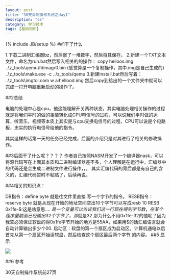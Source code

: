 ```yaml
---
layout: post
title: "30天自制操作系统之day1"
description: "os"
category: 学习技术
tags: [基础知识]
---
```

{% include JB/setup %}
##1干了什么

1.下载二进制汇编器bz，然后敲了一堆数字，然后将其保存。
2.新建一个TXT文本文件，命名为run.bat然后写入相关的的操作：
copy helloos.img ..\z_tools\qemu\fdimagr0.bin  (感觉算是一个复制操作，其中.img是自己生成的)
..\z_tools\make.exe -c ../z_tools/qemu
3.新建install.bat然后写着：
..\z_tools\imgtol.com w a:hellood.img
然后copy到给出的一个文件夹中就可以完成一打开电脑重新启动的操作了。

##2总结

电脑的处理中心是cpu，他这能理解开关两种状态，其实电脑处理相关操作的过程就是将我们平时的做的事情转化成CPU电信号的过程，可以说我们平时做的运算，听音乐，视频等本质上其实是与cpu交换电信号的过程，CPU可以说是个电路板，忠实的执行电信号给他的指令。

其实这样的话第一天的任务已经完成，后面的介绍只是对其进行了相关的修改操作。

##3后面干了什么呢？？？？
作者自己按照NASM开发了一个编译器nask，可以将源代码写在上面其本质和二进制编译器差不多，个人理解是在运行中，汇编器中的代码还是会生成二进制文件进行操作，，，
其实汇编代码的背后都是有自己的含义的，汇编代码暂时不粘贴了，后续再说。

##4相关的知识点：

DB指令：define byte 就是往文件里直接 写一个字节的指令。
RESB指令：reserve byte 就是从现在开始的地址空间空出10个字节可以写成resb 10
RESB 0x1fe-$:这是啥意思....
$是一个变量可以告诉我们这一行现在得到字节数，在某个程序里前面已经输出32个字节了，那$就是32
那为什么不用0x1fe-32的值呢？因为我笨必须保证软盘的得0x1fe字节开始的地方是55AA，如果用$的话汇编语言就会自动计算输出多少个00.
启动区：软盘的第一个扇区成为启动区，计算机通电以后首先从第一个扇区开始读软盘，然后检查这个扇区最后两个字节 的内容。
##5 显示

![](/assets/img/day1/day1.PNG)

##6 参考

30天自制操作系统前27页
